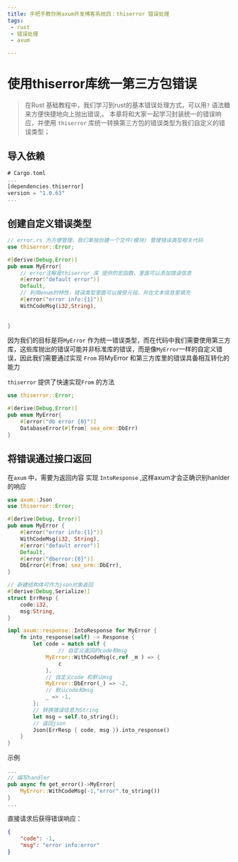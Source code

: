 ```yaml
---
title: 手把手教你用axum开发博客系统四：thiserror 错误处理
tags:
 - rust
 - 错误处理
 - axum

---
```


# 使用thiserror库统一第三方包错误

> 在Rust 基础教程中，我们学习到rust的基本错误处理方式，可以用`?` 语法糖来方便快捷地向上抛出错误,。 本章将和大家一起学习封装统一的错误响应，并使用 `thiserror` 库统一转换第三方包的错误类型为我们自定义的错误类型；
> 

## 导入依赖

```rust
# Cargo.toml
...
[dependencies.thiserror]
version = "1.0.63"
...
```

## 创建自定义错误类型

```rust
// error.rs 为方便管理，我们单独创建一个文件(模块) 管理错误类型相关代码
use thiserror::Error;

#[derive(Debug,Error)]
pub enum MyError{
	// error注解是thiserror 库 提供的宏函数，里面可以添加错误信息
    #[error("default error")]
	Default,
	// 利用enum的特性，错误类型里面可以接受元组，并在文本信息里填充
	#[error("error info:{1}")]
	WithCodeMsg(i32,String),
	
	
}

```

因为我们的目标是将`MyError` 作为统一错误类型，而在代码中我们需要使用第三方库，这些库抛出的错误可能并非标准库的错误，而是像`MyError`一样的自定义错误，因此我们需要通过实现 `From` 将MyError 和第三方库里的错误具备相互转化的能力

`thiserror` 提供了快速实现`From` 的方法

```rust
use thiserror::Error;

#[derive(Debug,Error)]
pub enum MyError{
	#[error("db error {0}")]
	DatabaseError(#[from] sea_orm::DbErr)
}
```

## 将错误通过接口返回

在`axum` 中，需要为返回内容 实现 `IntoResponse` ,这样axum才会正确识别hanlder的响应

```rust
use axum::Json
use thiserror::Error;

#[derive(Debug, Error)]
pub enum MyError {
    #[error("error info:{1}")]
    WithCodeMsg(i32, String),
    #[error("default error")]
    Default,
    #[error("dberror:{0}")]
    DbError(#[from] sea_orm::DbErr),
}

// 新建结构体可作为json对象返回
#[derive(Debug,Serialize)]
struct ErrResp {
	code:i32,
	msg:String,
}

impl axum::response::IntoResponse for MyError {
    fn into_response(self) -> Response {
        let code = match self {
		        // 自定义返回的code和msg
            MyError::WithCodeMsg(c,ref _m ) => {
                c
            },
            // 自定义code 和默认msg
            MyError::DbError(_) => -2,
            // 默认code和msg
            _ => -1,
        };
        // 转换错误信息为String
        let msg = self.to_string();
        // 返回json
        Json(ErrResp { code, msg }).into_response()
    }
}
```

示例

```rust
...
// 编写handler
pub async fn get_error()->MyError{
	MyError::WithCodeMsg(-1,"error".to_string())
}
...
```

直接请求后获得错误响应：

```json
{
    "code": -1,
    "msg": "error info:error"
}
```